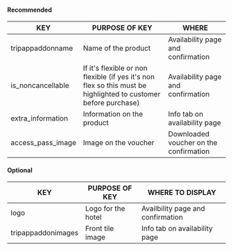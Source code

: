 
#### Recommended

| KEY                   | PURPOSE OF KEY                                                                                                    | WHERE                                  |
|-----------------------|-------------------------------------------------------------------------------------------------------------------|----------------------------------------|
| tripappaddonname      | Name of the product                                                                                               | Availability page and confirmation     |
| is\_noncancellable    | If it's flexible or non flexible \(if yes it's non flex so this must be highlighted to customer before purchase\) | Availability page and confirmation     |
| extra\_information    | Information on the product                                                                                        | Info tab on availability page          |
| access\_pass\_image   | Image on the voucher                                                                                              | Downloaded voucher on the confirmation |

#### Optional

| KEY                  | PURPOSE OF KEY                               | WHERE TO DISPLAY                        |
|----------------------|----------------------------------------------|-----------------------------------------|
| logo                 | Logo for the hotel                           | Availbility page and confirmation       |
| tripappaddonimages   | Front tile image                             | Info tab on availability page           |


